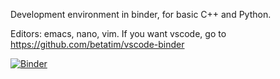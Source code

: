 Development environment in binder, for basic C++ and Python.

Editors: emacs, nano, vim. If you want vscode, go to
https://github.com/betatim/vscode-binder 

[![Binder](https://mybinder.org/badge_logo.svg)](https://mybinder.org/v2/gh/iluvatar1/ProgCPP-dev/HEAD)


